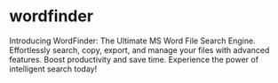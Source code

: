 # wordfinder
Introducing WordFinder: The Ultimate MS Word File Search Engine. Effortlessly search, copy, export, and manage your files with advanced features. Boost productivity and save time. Experience the power of intelligent search today!
